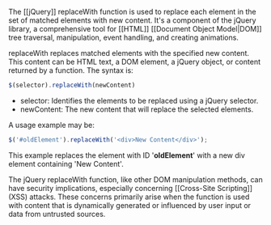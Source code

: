 The [[jQuery]] replaceWith function is used to replace each element in the set of matched elements with new content. It's a component of the jQuery library, a comprehensive tool for [[HTML]] [[Document Object Model|DOM]] tree traversal, manipulation, event handling, and creating animations.

replaceWith replaces matched elements with the specified new content. This content can be HTML text, a DOM element, a jQuery object, or content returned by a function. The syntax is:

```javascript
$(selector).replaceWith(newContent)
```

- selector: Identifies the elements to be replaced using a jQuery selector.
- newContent: The new content that will replace the selected elements.

A usage example may be:

```javascript
$('#oldElement').replaceWith('<div>New Content</div>');
```

This example replaces the element with ID '**oldElement**' with a new div element containing 'New Content'.

The jQuery replaceWith function, like other DOM manipulation methods, can have security implications, especially concerning [[Cross-Site Scripting]] (XSS) attacks. These concerns primarily arise when the function is used with content that is dynamically generated or influenced by user input or data from untrusted sources.